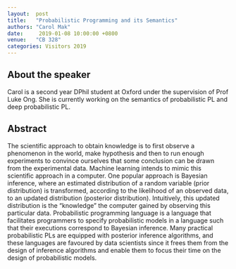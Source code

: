 ```yaml
---
layout:  post
title:   "Probabilistic Programming and its Semantics"
authors: "Carol Mak"
date:     2019-01-08 10:00:00 +0800
venue:   "CB 328"
categories: Visitors 2019
---
```

## About the speaker
Carol is a second year DPhil student at Oxford under the supervision of Prof Luke Ong. 
She is currently working on the semantics of probabilistic PL and deep probabilistic PL.

## Abstract
The scientific approach to obtain knowledge is to first
observe a phenomenon in the world, make hypothesis and then to run enough
experiments to convince ourselves that some conclusion can be drawn from the
experimental data. Machine learning intends to mimic this scientific approach in a
computer. One popular approach is Bayesian inference, where an estimated
distribution of a random variable (prior distribution) is transformed, according to
the likelihood of an observed data, to an updated distribution (posterior
distribution). Intuitively, this updated distribution is the “knowledge” the
computer gained by observing this particular data.
Probabilistic programming language is a language that facilitates
programmers to specify probabilistic models in a language such that their
executions correspond to Bayesian inference. Many practical probabilistic PLs are
equipped with posterior inference algorithms, and these languages are favoured by
data scientists since it frees them from the design of inference algorithms and
enable them to focus their time on the design of probabilistic models.
